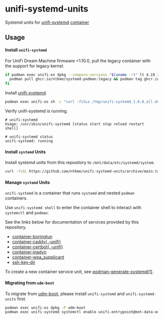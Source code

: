 # unifi-systemd-units

Systemd units for [unifi-systemd](https://github.com/ntkme/unifi-systemd) [container](https://github.com/ntkme/container-systemd-podman)

## Usage

#### Install `unifi-systemd`

For UniFi Dream Machine firmware <1.10.0, pull the legacy container with the support for legacy kernel.

``` sh
if podman exec unifi-os dpkg --compare-versions "$(uname -r)" lt 4.19 2>/dev/null; then
  podman pull ghcr.io/ntkme/systemd-podman:legacy && podman tag ghcr.io/ntkme/systemd-podman:legacy ghcr.io/ntkme/systemd-podman:latest
fi
```

Install [unifi-systemd](https://github.com/ntkme/unifi-systemd).

``` sh
podman exec unifi-os sh -c "curl -fsSLo /tmp/unifi-systemd_1.0.0_all.deb https://github.com/ntkme/unifi-systemd/releases/download/v1.0.0/unifi-systemd_1.0.0_all.deb && dpkg -i /tmp/unifi-systemd_1.0.0_all.deb && rm /tmp/unifi-systemd_1.0.0_all.deb"
```

Verify unifi-systemd is running.

```
# unifi-systemd
Usage: /usr/sbin/unifi-systemd [status start stop reload restart shell]

# unifi-systemd status
unifi-systemd: running
```

#### Install `systemd` Units

Install systemd units from this repository to `/mnt/data/etc/systemd/system`.

``` sh
curl -fsSL https://github.com/ntkme/unifi-systemd-units/archive/main.tar.gz | tar -vxzC /mnt/data --strip-components 1 --exclude '*/docs' --exclude '*/*.md' --exclude '*/LICENSE' && unifi-systemd reload
```

#### Manage `systemd` Units

`unifi-systemd` is a container that runs `systemd` and nested `podman` containers.

Use `unifi-systemd shell` to enter the container shell to interact with `systemctl` and `podman`. 

See the links below for documentation of services provided by this repository.

- [container-boringtun](docs/boringtun.md)
- [container-caddy{,-unifi}](docs/caddy.md)
- [container-certbot{,-unifi}](docs/certbot.md)
- [container-inadyn](docs/inadyn.md)
- [container-wpa\_supplicant](docs/wpa_supplicant.md)
- [ssh-key-dir](docs/ssh-key-dir.md)

To create a new container service unit, see [podman-generate-systemd(1)](https://docs.podman.io/en/latest/markdown/podman-generate-systemd.1.html).

#### Migrating from `udm-boot`

To migrate from [udm-boot](https://github.com/boostchicken/udm-utilities), please install `unifi-systemd` and `unifi-systemd-units` first.

``` sh
podman exec unifi-os dpkg -P udm-boot
podman exec unifi-systemd systemctl enable unifi-entrypoint@mnt-data-on_boot.d.service
```
